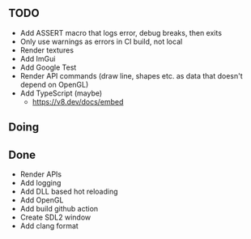 ## TODO
- Add ASSERT macro that logs error, debug breaks, then exits
- Only use warnings as errors in CI build, not local
- Render textures
- Add ImGui
- Add Google Test
- Render API commands (draw line, shapes etc. as data that doesn't depend on OpenGL)
- Add TypeScript (maybe)
  - https://v8.dev/docs/embed

## Doing

## Done
- Render APIs
- Add logging
- Add DLL based hot reloading
- Add OpenGL
- Add build github action
- Create SDL2 window
- Add clang format
